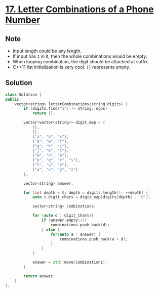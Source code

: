# [17. Letter Combinations of a Phone Number](https://leetcode.com/problems/letter-combinations-of-a-phone-number/)

## Note
 - Input length could be any length.
 - If input has `1` in it, then the whole combinations would be empty.
 - When looping combination, the digit should be attached at suffix.
 - C++11 list initialization is very cool. `{}` represents empty.

## Solution

``` c++
class Solution {
public:
    vector<string> letterCombinations(string digits) {
        if (digits.find("1") != string::npos)
            return {};

        vector<vector<string>> digit_map = {
            {},
            {},
            {"a", "b", "c"},
            {"d", "e", "f"},
            {"g", "h", "i"},
            {"j", "k", "l"},
            {"m", "n", "o"},
            {"p", "q", "r", "s"},
            {"t", "u", "v"},
            {"w", "x", "y", "z"}
        };

        vector<string> answer;

        for (int depth = 0; depth < digits.length(); ++depth) {
            auto & digit_chars = digit_map[digits[depth] - '0'];

            vector<string> combinations;

            for (auto d : digit_chars){
                if (answer.empty()){
                    combinations.push_back(d);
                } else {
                    for(auto a : answer) {
                        combinations.push_back(a + d);
                    }
                }
            }

            answer = std::move(combinations);
        }

        return answer;
    }
};
```

